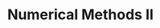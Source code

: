 ---
code: CSC 410
title: Numerical Methods II
dpt: Computer Science
lvl: 400
set: 2019-2020
lecturer: Dr. Mrs. Babatunde
semester: 2
resources: [
    {
        name: "Numerical Methods 1 Ed. 2010",
        link: "https://drive.google.com/open?id=1dDPqWnj1HFrxnPPRPvQZMn84ZIeaOToh"
    },
    {
        name: "Numerical Analysis",
        link: "https://drive.google.com/open?id=1dGRXT3hR-1l1V36r-0W23MJ_Eqd1mG2x"
    }
]
---